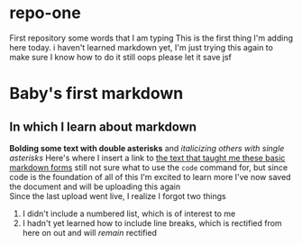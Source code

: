 # repo-one
First repository
some words that I am typing
This is the first thing I'm adding here today. i haven't learned markdown yet, I'm just trying this again to make sure I know how to do it still
oops
please let it save
jsf 
# Baby's first markdown
## In which I learn about markdown
**Bolding some text with double asterisks** and *italicizing others with single asterisks*
Here's where I insert a link to [the text that taught me these basic markdown forms](https://www.markdownguide.org/cheat-sheet/)
still not sure what to use the `code` command for, but since code is the foundation of all of this I'm excited to learn more
I've now saved the document and will be uploading this again
<br/>
Since the last upload went live, I realize I forgot two things<br>
1. I didn't include a numbered list, which is of interest to me<br>
2. I hadn't yet learned how to include line breaks, which is rectified from here on out and will *remain* rectified